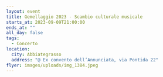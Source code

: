 ```yaml
---
layout: event
title: Gemellaggio 2023 - Scambio culturale musicale
starts_at: 2023-09-09T21:00:00
ends_at: ""
all_day: false
tags:
  - Concerto
location:
  city: Abbiategrasso
  address: "@ Ex convento dell’Annunciata, via Pontida 22"
flyer: images/uploads/img_1384.jpeg
---
```

